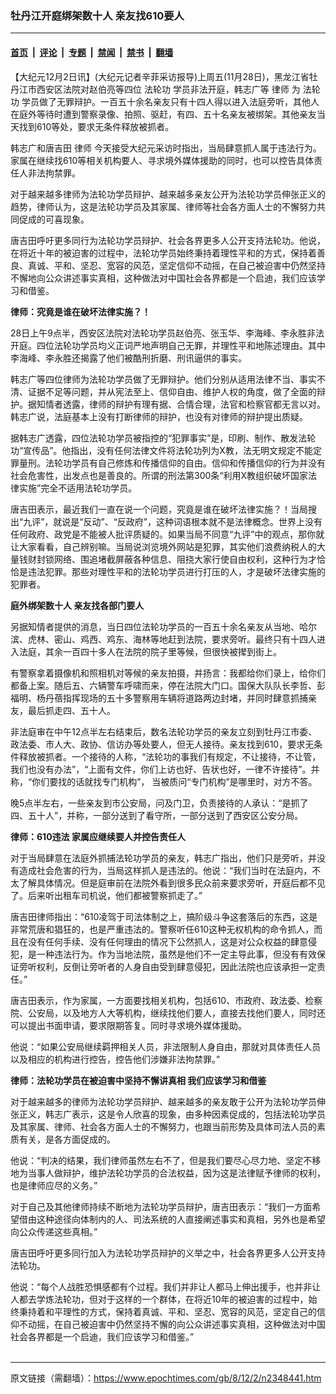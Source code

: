 ### 牡丹江开庭绑架数十人  亲友找610要人

---

#### [首页](../../../..?n2348441) &nbsp;|&nbsp; [评论](../../../../../epoch-comment?n2348441) &nbsp;|&nbsp; [专题](../../../../../epoch-special?n2348441) &nbsp;|&nbsp; [禁闻](../../../../../epoch-news?n2348441) &nbsp;|&nbsp; [禁书](../../../../../books?n2348441) &nbsp;|&nbsp; [翻墙](https://github.com/gfw-breaker/nogfw/blob/master/README.md?n2348441)


<div class="post_content" id="artbody" itemprop="articleBody">
 <!-- article content begin -->
 <p>
  【大纪元12月2日讯】(大纪元记者辛菲采访报导)上周五(11月28日)，黑龙江省牡丹江市西安区法院对赵伯亮等四位
  <ok href="https://www.epochtimes.com/gb/tag/%E6%B3%95%E8%BD%AE%E5%8A%9F.html">
   法轮功
  </ok>
  学员非法开庭，韩志广等
  <ok href="https://www.epochtimes.com/gb/tag/%E5%BE%8B%E5%B8%88.html">
   律师
  </ok>
  为
  <ok href="https://www.epochtimes.com/gb/tag/%E6%B3%95%E8%BD%AE%E5%8A%9F.html">
   法轮功
  </ok>
  学员做了无罪辩护。一百五十余名亲友只有十四人得以进入法庭旁听，其他人在庭外等待时遭到警察录像、拍照、驱赶，有四、五十名亲友被绑架。其他亲友当天找到610等处，要求无条件释放被抓者。
 </p>
 <p>
  韩志广和唐吉田
  <ok href="https://www.epochtimes.com/gb/tag/%E5%BE%8B%E5%B8%88.html">
   律师
  </ok>
  今天接受大纪元采访时指出，当局肆意抓人属于违法行为。家属在继续找610等相关机构要人、寻求境外媒体援助的同时，也可以控告具体责任人非法拘禁罪。
 </p>
 <p>
  对于越来越多律师为法轮功学员辩护、越来越多亲友公开为法轮功学员伸张正义的趋势，律师认为，这是法轮功学员及其家属、律师等社会各方面人士的不懈努力共同促成的可喜现象。
 </p>
 <p>
  唐吉田呼吁更多同行为法轮功学员辩护、社会各界更多人公开支持法轮功。他说，在将近十年的被迫害的过程中，法轮功学员始终秉持着理性平和的方式，保持着善良、真诚、平和、坚忍、宽容的风范，坚定信仰不动摇，在自己被迫害中仍然坚持不懈地向公众讲述事实真相，这种做法对中国社会各界都是一个启迪，我们应该学习和借鉴。
 </p>
 <p>
  <b>
   律师：究竟是谁在破坏法律实施？！
  </b>
 </p>
 <p>
  28日上午9点半，西安区法院对法轮功学员赵伯亮、张玉华、李海峰、李永胜非法开庭。四位法轮功学员均义正词严地声明自己无罪，并理性平和地陈述理由。其中李海峰、李永胜还揭露了他们被酷刑折磨、刑讯逼供的事实。
 </p>
 <p>
  韩志广等四位律师为法轮功学员做了无罪辩护。他们分别从适用法律不当、事实不清、证据不足等问题，并从宪法至上、信仰自由、维护人权的角度，做了全面的辩护。据知情者透露，律师的辩护有理有据、合情合理，法官和检察官都无言以对。韩志广说，法庭基本上没有打断律师的辩护，也没有对律师的辩护提出质疑。
 </p>
 <p>
  据韩志广透露，四位法轮功学员被指控的“犯罪事实”是，印刷、制作、散发法轮功“宣传品”。他指出，没有任何法律文件将法轮功列为X教，法无明文规定不能定罪量刑。法轮功学员有自己修炼和传播信仰的自由。信仰和传播信仰的行为并没有社会危害性，出发点也是善良的。所谓的刑法第300条“利用X教组织破坏国家法律实施”完全不适用法轮功学员。
 </p>
 <p>
  唐吉田表示，最近我们一直在说一个问题，究竟是谁在破坏法律实施？！当局搜出“九评”，就说是“反动”、“反政府”，这种词语根本就不是法律概念。世界上没有任何政府、政党是不能被人批评质疑的。如果当局不同意“九评”中的观点，那你就让大家看看，自己辨别嘛。当局说浏览境外网站是犯罪，其实他们浪费纳税人的大量钱财封锁网络、围追堵截屏蔽各种信息、阻挠大家行使自由权利，这种行为才恰恰是违法犯罪。那些对理性平和的法轮功学员进行打压的人，才是破坏法律实施的犯罪者。
 </p>
 <p>
  <b>
   庭外绑架数十人  亲友找各部门要人
  </b>
 </p>
 <p>
  另据知情者提供的消息，当日四位法轮功学员的一百五十余名亲友从当地、哈尔滨、虎林、密山、鸡西、鸡东、海林等地赶到法院，要求旁听。最终只有十四人进入法庭，其余一百四十多人在法院的院子里等候，但很快被撵到街上。
 </p>
 <p>
  有警察拿着摄像机和照相机对等候的亲友拍摄，并扬言：我都给你们录上，给你们都备上案。随后五、六辆警车呼啸而来，停在法院大门口。国保大队队长李哲、彭福明、杨丹蓓指挥现场的五十多警察用车辆将道路两边封堵，并同时肆意抓捕亲友，最后抓走四、五十人。
 </p>
 <p>
  非法庭审在中午12点半左右结束后，数名法轮功学员的亲友立刻到牡丹江市委、政法委、市人大、政协、信访办等处要人，但无人接待。亲友找到610，要求无条件释放被抓者。一个接待的人称，“法轮功的事我们有规定，不让接待，不让管，我们也没有办法”，“上面有文件，你们上访也好、告状也好，一律不许接待”。并称，“你们要找的话就找专门机构”， 当被质问“专门机构”是哪里时，对方不答。
 </p>
 <p>
  晚5点半左右，一些亲友到市公安局，问及门卫，负责接待的人承认：“是抓了四、五十人”，并称，一部分送到了看守所，一部分送到了西安区公安分局。
 </p>
 <p>
  <b>
   律师：610违法  家属应继续要人并控告责任人
  </b>
 </p>
 <p>
  对于当局肆意在法庭外抓捕法轮功学员的亲友，韩志广指出，他们只是旁听，并没有造成社会危害的行为，当局这样抓人是违法的。他说：“我们当时在法庭内，不太了解具体情况。但是庭审前在法院外看到很多民众前来要求旁听，开庭后都不见了。后来听出租车司机说，他们都被警察抓走了。”
 </p>
 <p>
  唐吉田律师指出：“610凌驾于司法体制之上，搞阶级斗争这套落后的东西，这是非常荒唐和猖狂的，也是严重违法的。警察听任610这种无权机构的命令抓人，而且在没有任何手续、没有任何理由的情况下公然抓人，这是对公众权益的肆意侵犯，是一种违法行为。作为当地法院，虽然是他们不一定主导此事，但没有有效保证旁听权利，反倒让旁听者的人身自由受到肆意侵犯，因此法院也应该承担一定责任。”
 </p>
 <p>
  唐吉田表示，作为家属，一方面要找相关机构，包括610、市政府、政法委、检察院、公安局，以及地方人大等机构，继续找他们要人，直接去找他们要人，同时还可以提出书面申请，要求限期答复。同时寻求境外媒体援助。
 </p>
 <p>
  他说：“如果公安局继续羁押相关人员，非法限制人身自由，那就对具体责任人员以及相应的机构进行控告，控告他们涉嫌非法拘禁罪。”
 </p>
 <p>
  <b>
   律师：法轮功学员在被迫害中坚持不懈讲真相 我们应该学习和借鉴
  </b>
 </p>
 <p>
  对于越来越多的律师为法轮功学员辩护、越来越多的亲友敢于公开为法轮功学员伸张正义，韩志广表示，这是令人欣喜的现象，由多种因素促成的，包括法轮功学员及其家属、律师、社会各方面人士的不懈努力，也跟当前形势及具体司法人员的素质有关，是各方面促成的。
 </p>
 <p>
  他说：“判决的结果，我们律师虽然左右不了，但是我们要尽心尽力地、坚定不移地为当事人做辩护，维护法轮功学员的合法权益，因为这是法律赋予律师的权利，也是律师应尽的义务。”
 </p>
 <p>
  对于自己及其他律师持续不断地为法轮功学员辩护，唐吉田表示：“我们一方面希望借由这种途径向体制内的人、司法系统的人直接阐述事实和真相，另外也是希望向公众传递这些真相。”
 </p>
 <p>
  唐吉田呼吁更多同行加入为法轮功学员辩护的义举之中，社会各界更多人公开支持法轮功。
 </p>
 <p>
  他说：“每个人战胜恐惧感都有个过程。我们并非让人都马上伸出援手，也并非让人都去学炼法轮功，但对于这样的一个群体，在将近10年的被迫害的过程中，始终秉持着和平理性的方式，保持着真诚、平和、坚忍、宽容的风范，坚定自己的信仰不动摇，在自己被迫害中仍然坚持不懈的向公众讲述事实真相，这种做法对中国社会各界都是一个启迪，我们应该学习和借鉴。”
  <br/>
  <font color="#ffffff">
   (http://www.dajiyuan.com)
  </font>
 </p>
 <!-- article content end -->
 <div id="below_article_ad">
 </div>
</div>


---

原文链接（需翻墙）：https://www.epochtimes.com/gb/8/12/2/n2348441.htm